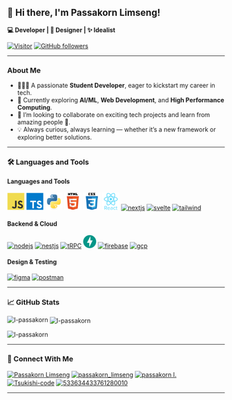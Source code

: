 ## 👋 Hi there, I'm Passakorn Limseng!  
**💻 Developer | 🎨 Designer | ✨ Idealist**  

[![Visitor](https://komarev.com/ghpvc/?username=l-passakorn&label=Profile%20views&color=0e75b6&style=flat)](https://github.com/l-passakorn)  [![GitHub followers](https://img.shields.io/github/followers/l-passakorn?style=social&label=Follow)](https://github.com/l-passakorn?tab=followers)  

---

### About Me  

- 🧑🏼‍🎓 A passionate **Student Developer**, eager to kickstart my career in tech.  
- 🌱 Currently exploring **AI/ML**, **Web Development**, and **High Performance Computing**.  
- 👯 I’m looking to collaborate on exciting tech projects and learn from amazing people 🥰.  
- 💡 Always curious, always learning — whether it’s a new framework or exploring better solutions.  

---

### 🛠️ Languages and Tools  

#### Languages and Tools  
<p align="left">
  <a href="https://developer.mozilla.org/en-US/docs/Web/JavaScript" target="_blank" rel="noreferrer"><img src="https://raw.githubusercontent.com/devicons/devicon/master/icons/javascript/javascript-original.svg" alt="javascript" width="40" height="40"/></a>
  <a href="https://www.typescriptlang.org/" target="_blank" rel="noreferrer"><img src="https://raw.githubusercontent.com/devicons/devicon/master/icons/typescript/typescript-original.svg" alt="typescript" width="40" height="40"/></a>
  <a href="https://www.python.org" target="_blank" rel="noreferrer"><img src="https://raw.githubusercontent.com/devicons/devicon/master/icons/python/python-original.svg" alt="python" width="40" height="40"/></a>
  <a href="https://www.w3.org/html/" target="_blank" rel="noreferrer"><img src="https://raw.githubusercontent.com/devicons/devicon/master/icons/html5/html5-original-wordmark.svg" alt="html5" width="40" height="40"/></a>
  <a href="https://www.w3schools.com/css/" target="_blank" rel="noreferrer"><img src="https://raw.githubusercontent.com/devicons/devicon/master/icons/css3/css3-original-wordmark.svg" alt="css3" width="40" height="40"/></a>
  <a href="https://reactjs.org/" target="_blank" rel="noreferrer"><img src="https://raw.githubusercontent.com/devicons/devicon/master/icons/react/react-original-wordmark.svg" alt="react" width="40" height="40"/></a>
  <a href="https://nextjs.org" target="_blank" rel="noreferrer"><img src="https://img.icons8.com/fluent-systems-filled/512/FFFFFF/nextjs.png" alt="nextjs" width="40" height="40"/></a>
  <a href="https://svelte.dev" target="_blank" rel="noreferrer"><img src="https://upload.wikimedia.org/wikipedia/commons/1/1b/Svelte_Logo.svg" alt="svelte" width="40" height="40"/></a>
  <a href="https://tailwindcss.com/" target="_blank" rel="noreferrer"><img src="https://www.vectorlogo.zone/logos/tailwindcss/tailwindcss-icon.svg" alt="tailwind" width="40" height="40"/></a>
</p>

#### Backend & Cloud  
<p align="left">
  <a href="https://nodejs.org" target="_blank" rel="noreferrer"><img src="https://static-00.iconduck.com/assets.00/nodejs-icon-1024x1024-yntsrxq0.png" alt="nodejs" width="30" height="30"/></a>
  <a href="https://nestjs.com/" target="_blank" rel="noreferrer"><img src="https://i.namu.wiki/i/X7RPRZJiL_bDk-b5yfaeCqEaINp3iwm7ngVhzN9LDg4hNjz0Bs3QTo7pgbCfGW3xp_sQZxMGUfnxBAXGNFwGKw.svg" alt="nestjs" width="30" height="30"/></a>
  <a href="https://trpc.io" target="_blank" rel="noreferrer"><img src="https://svgmix.com/uploads/643ab4-trpc-icon.svg" alt="tRPC" width="30" height="30"/></a>
  <a href="https://fastapi.tiangolo.com/" target="_blank" rel="noreferrer"><img src="https://raw.githubusercontent.com/devicons/devicon/master/icons/fastapi/fastapi-original.svg" alt="fastapi" width="30" height="30"/></a>
  <a href="https://firebase.google.com/" target="_blank" rel="noreferrer"><img src="https://www.vectorlogo.zone/logos/firebase/firebase-icon.svg" alt="firebase" width="30" height="30"/></a>
  <a href="https://cloud.google.com" target="_blank" rel="noreferrer"><img src="https://www.vectorlogo.zone/logos/google_cloud/google_cloud-icon.svg" alt="gcp" width="30" height="30"/></a>
</p>

#### Design & Testing  
<p align="left">
  <a href="https://www.figma.com/" target="_blank" rel="noreferrer"><img src="https://www.vectorlogo.zone/logos/figma/figma-icon.svg" alt="figma" width="40" height="40"/></a>
  <a href="https://www.postman.com/" target="_blank" rel="noreferrer"><img src="https://www.vectorlogo.zone/logos/getpostman/getpostman-icon.svg" alt="postman" width="40" height="40"/></a>
</p>

---

### 📈 GitHub Stats  

<p><img align="left" src="https://github-readme-stats.vercel.app/api/top-langs?username=l-passakorn&show_icons=true&locale=en&layout=compact" alt="l-passakorn" /></p>  

<p>&nbsp;<img align="center" src="https://github-readme-stats.vercel.app/api?username=l-passakorn&show_icons=true&locale=en" alt="l-passakorn" /></p>  

<p><img align="center" src="https://github-readme-streak-stats.herokuapp.com/?user=l-passakorn&" alt="l-passakorn" /></p>  

---

### 🤝 Connect With Me  

<p align="left">
  <a href="https://www.facebook.com/passakornlimseng/" target="blank"><img align="center" src="https://raw.githubusercontent.com/rahuldkjain/github-profile-readme-generator/master/src/images/icons/Social/facebook.svg" alt="Passakorn Limseng" height="30" width="40" /></a>
  <a href="https://instagram.com/passakorn_limseng" target="blank"><img align="center" src="https://raw.githubusercontent.com/rahuldkjain/github-profile-readme-generator/master/src/images/icons/Social/instagram.svg" alt="passakorn_limseng" height="30" width="40" /></a>
  <a href="https://www.hackerrank.com/passakornlimseng" target="blank"><img align="center" src="https://raw.githubusercontent.com/rahuldkjain/github-profile-readme-generator/master/src/images/icons/Social/hackerrank.svg" alt="passakorn l." height="30" width="40" /></a>
  <a href="https://www.leetcode.com/Tsukishi-code" target="blank"><img align="center" src="https://raw.githubusercontent.com/rahuldkjain/github-profile-readme-generator/master/src/images/icons/Social/leet-code.svg" alt="Tsukishi-code" height="30" width="40" /></a>
  <a href="https://discordapp.com/users/533634433761280010" target="blank"><img align="center" src="https://raw.githubusercontent.com/rahuldkjain/github-profile-readme-generator/master/src/images/icons/Social/discord.svg" alt="533634433761280010" height="30" width="40" /></a>
</p>  

---
